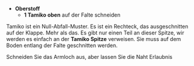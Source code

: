 -   **Oberstoff**
    -   **1 Tamiko oben** auf der Falte schneiden

Tamiko ist ein Null-Abfall-Muster. Es ist ein Rechteck, das ausgeschnitten auf der Klappe. Mehr als das. Es gibt nur einen Teil an dieser Spitze, wir werden es einfach an der **Tamiko Spitze** verweisen. Sie muss auf dem Boden entlang der Falte geschnitten werden.

<Note>

Schneiden Sie das Armloch aus, aber lassen Sie die Naht Erlaubnis

</Note>
